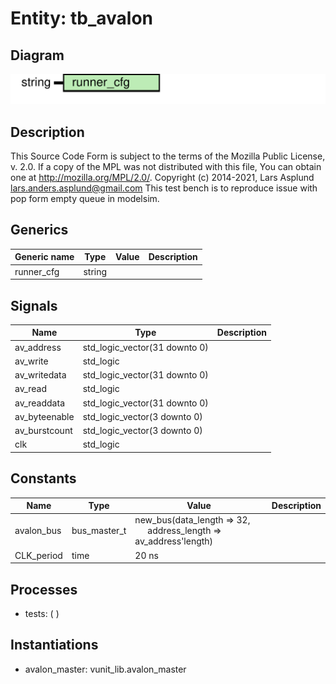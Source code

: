 # Entity: tb_avalon

## Diagram

![Diagram](tb_avalon.svg "Diagram")
## Description

This Source Code Form is subject to the terms of the Mozilla Public
License, v. 2.0. If a copy of the MPL was not distributed with this file,
You can obtain one at http://mozilla.org/MPL/2.0/.
Copyright (c) 2014-2021, Lars Asplund lars.anders.asplund@gmail.com
This test bench is to reproduce issue with pop form empty queue in modelsim.
## Generics

| Generic name | Type   | Value | Description |
| ------------ | ------ | ----- | ----------- |
| runner_cfg   | string |       |             |
## Signals

| Name          | Type                          | Description |
| ------------- | ----------------------------- | ----------- |
| av_address    | std_logic_vector(31 downto 0) |             |
| av_write      | std_logic                     |             |
| av_writedata  | std_logic_vector(31 downto 0) |             |
| av_read       | std_logic                     |             |
| av_readdata   | std_logic_vector(31 downto 0) |             |
| av_byteenable | std_logic_vector(3 downto 0)  |             |
| av_burstcount | std_logic_vector(3 downto 0)  |             |
| clk           | std_logic                     |             |
## Constants

| Name       | Type         | Value                                                                                                | Description |
| ---------- | ------------ | ---------------------------------------------------------------------------------------------------- | ----------- |
| avalon_bus | bus_master_t |  new_bus(data_length => 32,<br><span style="padding-left:20px"> address_length => av_address'length) |             |
| CLK_period | time         |  20 ns                                                                                               |             |
## Processes
- tests: (  )
## Instantiations

- avalon_master: vunit_lib.avalon_master

